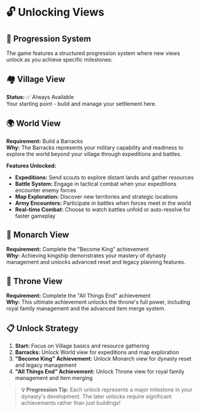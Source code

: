 # 🔓 Unlocking Views

## 🎯 Progression System

The game features a structured progression system where new views unlock as you achieve specific milestones:

## 🏘️ Village View
**Status:** ✅ Always Available  
Your starting point - build and manage your settlement here.

## 🌍 World View
**Requirement:** Build a Barracks  
**Why:** The Barracks represents your military capability and readiness to explore the world beyond your village through expeditions and battles.

**Features Unlocked:**
- **Expeditions:** Send scouts to explore distant lands and gather resources
- **Battle System:** Engage in tactical combat when your expeditions encounter enemy forces
- **Map Exploration:** Discover new territories and strategic locations
- **Army Encounters:** Participate in battles when forces meet in the world
- **Real-time Combat:** Choose to watch battles unfold or auto-resolve for faster gameplay

## 👑 Monarch View
**Requirement:** Complete the "Become King" achievement  
**Why:** Achieving kingship demonstrates your mastery of dynasty management and unlocks advanced reset and legacy planning features.

## 🏰 Throne View
**Requirement:** Complete the "All Things End" achievement  
**Why:** This ultimate achievement unlocks the throne's full power, including royal family management and the advanced item merge system.

## 📋 Unlock Strategy

1. **Start:** Focus on Village basics and resource gathering
2. **Barracks:** Unlock World view for expeditions and map exploration
3. **"Become King" Achievement:** Unlock Monarch view for dynasty reset and legacy management
4. **"All Things End" Achievement:** Unlock Throne view for royal family management and item merging

> **💡 Progression Tip:** Each unlock represents a major milestone in your dynasty's development. The later unlocks require significant achievements rather than just buildings!
